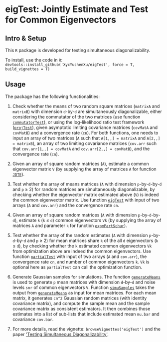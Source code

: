 # eigTest: Jointly Estimate and Test for Common Eigenvectors

## Intro & Setup
This `R` package is developed for testing simultaneous diagonalizability.

To install, use the code in `R`:
`devtools::install_github('XycYuchenXu/eigTest', force = T, build_vignettes = T)`

## Usage
The package has the following functionalities:

1. Check whether the means of two random square matrices (`matrixA` and `matrixB`) with dimension `d`-by-`d` are simultaneously diagonalizable, either considering the commutator of the two matrices (use function [`commutatorTest`](R/commutatorTest.R)), or using the log-likelihood ratio test framework ([`projTest`](R/projTest.R)), given asymptotic limiting covariance matrices (`covMatA` and `covMatB`) and a convergence rate (`cn`). For both functions, one needs to input an array of two matrices (`A` such that `A[1,,] = matrixA` and `A[2,,] = matrixB`), an array of two limiting covariance matrices (`cov.arr` such that `cov.arr[1,,] = covMatA` and `cov.arr[2,,] = covMatB`), and the convergence rate (`cn`).

2. Given an array of square random matrices (`A`), estimate a common eigenvector matrix `V` (by supplying the array of matrices `A` for function [`JDTE`](R/JDTE.R)).

3. Test whether the array of means matrices (`A` with dimension `p`-by-`d`-by-`d` and `p` ≥ 2) for random matrices are simultaneously diagonalizable, by checking whether the eigenvector matrix estimated above (`V`) is indeed the common eigenvector matrix. Use function [`eigTest`](R/eigTest.R) with input of two arrays (`A` and `cov.arr`) and the convergence rate `cn`.

4. Given an array of square random matrices (`A` with dimension `p`-by-`d`-by-`d`), estimate `k` (`k` ≤ `d`) common eigenvectors `Vk` (by supplying the array of matrices `A` and parameter `k` for function [`expmPartSchur`](R/expmPartSchur.R)).

5. Test whether the array of the random estimates (`A` with dimension `p`-by-`d`-by-`d` and `p` ≥ 2) for mean matrices share `k` of the all `d` eigenvectors (`k` ≤ `d`), by checking whether the `k` estimated common eigenvectors `Vk` from optimization above are indeed the common eigenvectors. Use function [`partialTest`](R/partialTest.R) with input of two arrays (`A` and `cov.arr`), the convergence rate `cn`, and number of common eigenvectors `k`. `Vk` is optional here as `partialTest` can call the optimization function.

6. Generate Gaussian samples for simulations. The function [`generateMeans`](R/generateMeans.R) is used to generate `p` mean matrices with dimension `d`-by-`d` and noise levels `snr` of common eigenvectors `V`. Function [`simuSamples`](R/simuSamples.R) takes the output from [`generateMeans`](R/generateMeans.R) as input for mean matrices. For each mean matrix, it generates `cn^2` Gaussian random matrices (with identity covariance matrix), and compute the sample mean and the sample covariance matrix as consistent estimators. It then combines those estimates into a list of sub-lists that include estimated mean `mu.bar` and covariance `cov.bar`.

7. For more details, read the vignette: `browseVignettes('eigTest')` and the paper ['Testing Simultaneous Diagonalizability'](https://arxiv.org/abs/2101.07776).
